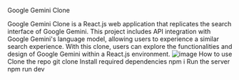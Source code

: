 Google Gemini Clone


Google Gemini Clone is a React.js web application that replicates the search interface of Google Gemini. This project includes API integration with Google Gemini's language model, allowing users to experience a similar search experience. With this clone, users can explore the functionalities and design of Google Gemini within a React.js environment.
![image](https://github.com/user-attachments/assets/00ae3dec-8935-4e66-b6f1-0589fcbe849a)
How to use
Clone the repo git clone
Install required dependencies npm i
Run the server npm run dev
